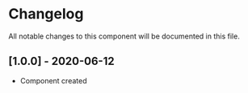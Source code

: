 # Changelog
All notable changes to this component will be documented in this file.

## [1.0.0] - 2020-06-12
- Component created
